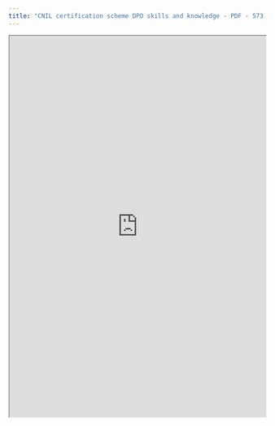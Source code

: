 ```yaml
---
title: "CNIL certification scheme DPO skills and knowledge - PDF - 573 ko"
---
```



<iframe height="750" width="100%" src="https://ewelton.github.io/ktest/wiki.html#CNIL%20certification%20scheme%20DPO%20skills%20and%20knowledge%20-%20PDF%20-%20573%20ko"></iframe>
